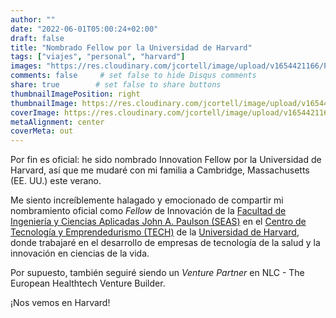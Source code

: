 ```yaml
---
author: ""
date: "2022-06-01T05:00:24+02:00"
draft: false
title: "Nombrado Fellow por la Universidad de Harvard"
tags: ["viajes", "personal", "harvard"]
images: "https://res.cloudinary.com/jcortell/image/upload/v1654421166/Personal/JorgeHarvardLetter.png"
comments: false     # set false to hide Disqus comments
share: true        # set false to share buttons
thumbnailImagePosition: right
thumbnailImage: https://res.cloudinary.com/jcortell/image/upload/v1654421166/Personal/JorgeHarvardLetter.png
coverImage: https://res.cloudinary.com/jcortell/image/upload/v1654421166/Personal/JorgeHarvardLetter.png
metaAlignment: center
coverMeta: out
---
```


Por fin es oficial: he sido nombrado Innovation Fellow por la Universidad de Harvard, así que me mudaré con mi familia a Cambridge, Massachusetts (EE. UU.) este verano.

<!--more-->

Me siento increíblemente halagado y emocionado de compartir mi nombramiento oficial como *Fellow* de Innovación de la [Facultad de Ingeniería y Ciencias Aplicadas John A. Paulson (SEAS)](https://seas.harvard.edu/) en el [Centro de Tecnología y Emprendedurismo (TECH)](https://tech.seas.harvard.edu/) de la [Universidad de Harvard](https://www.harvard.edu/), donde trabajaré en el desarrollo de empresas de tecnología de la salud y la innovación en ciencias de la vida.

Por supuesto, también seguiré siendo un *Venture Partner* en NLC - The European Healthtech Venture Builder.

¡Nos vemos en Harvard!
